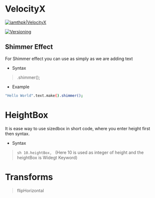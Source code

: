 # VelocityX 

[![iamthpk|VelocityX](https://badgen.net/badge/VelocityX/passing/blue?icon=github
)](https://github.com/iampawan/VelocityX)

[![Versioning](https://badgen.net/badge/Version/^0.4.0/purple)](https://pub.dev/packages/velocity_x)
## Shimmer Effect
For Shimmer effect you can use as simply as we are adding text 

- Syntax
>.shimmer();
- Example 
```sh
"Hello World".text.make().shimmer();
```
# HeightBox
It is ease way to use sizedbox in short code, where you enter height first then syntax.

- Syntax
> ```sh 10.heightBox, ```
>(Here 10 is used as integer of height and the heightBox is Widegt Keyword)

# Transforms
> flipHorizontal